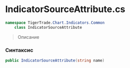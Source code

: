
# IndicatorSourceAttribute.cs
```csharp
namespace TigerTrade.Chart.Indicators.Common  
    class IndicatorSourceAttribute
```

> Описание

### Синтаксис
```csharp
public IndicatorSourceAttribute(string name)
```
